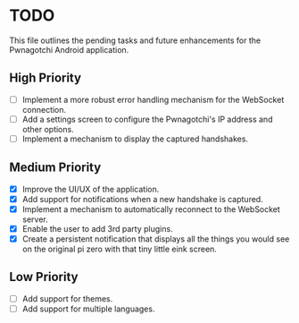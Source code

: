 # TODO

This file outlines the pending tasks and future enhancements for the Pwnagotchi Android application.

## High Priority
- [ ] Implement a more robust error handling mechanism for the WebSocket connection.
- [ ] Add a settings screen to configure the Pwnagotchi's IP address and other options.
- [ ] Implement a mechanism to display the captured handshakes.

## Medium Priority
- [x] Improve the UI/UX of the application.
- [x] Add support for notifications when a new handshake is captured.
- [x] Implement a mechanism to automatically reconnect to the WebSocket server.
- [x] Enable the user to add 3rd party plugins.
- [x] Create a persistent notification that displays all the things you would see on the original pi zero with that tiny little eink screen.

## Low Priority
- [ ] Add support for themes.
- [ ] Add support for multiple languages.
